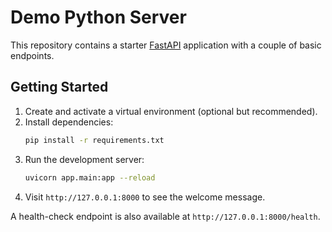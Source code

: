 # Demo Python Server

This repository contains a starter [FastAPI](https://fastapi.tiangolo.com/) application with a couple of basic endpoints.

## Getting Started

1. Create and activate a virtual environment (optional but recommended).
2. Install dependencies:
   ```bash
   pip install -r requirements.txt
   ```
3. Run the development server:
   ```bash
   uvicorn app.main:app --reload
   ```
4. Visit `http://127.0.0.1:8000` to see the welcome message.

A health-check endpoint is also available at `http://127.0.0.1:8000/health`.
